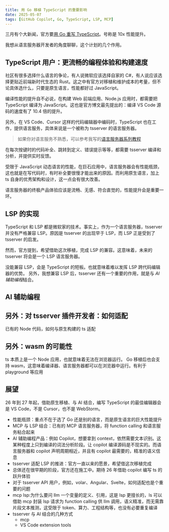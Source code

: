 ```yaml
---
title: 用 Go 移植 TypeScript 的重要影响
date: 2025-05-07
tags: [GitHub Copilot, Go, TypeScript, LSP, MCP]
---
```


三月有个大新闻，官方要[用 Go 重写 TypeScript](https://devblogs.microsoft.com/typescript/typescript-native-port/)。号称是 10x 性能提升。

我想从语言服务器开发者的角度聊聊，这个计划的几个作用。

## TypeScript 用户：更流畅的编程体验和构建速度

社区有很多选择什么语言的争论，有人说微软应该选择自家的 C#，有人说应该选择更贴近前端新时代生态的 Rust。这之中有官方对移植和维护成本的考量，但不论具体选什么，只要是原生语言，性能都好过 JavaScript。

编译性能的提升自不必说，在构建 Web 前端应用、Node.js 应用时，都需要把 TypeScript 编译为 JavaScript。这也是官方博文最先提出的：编译 VS Code 源码的速度有了 10.4 倍的提升。

另外，在 VS Code、Cursor 这样的代码编辑器中编码时，TypeScript 也在工作，提供语言服务，具体来说是一个被称为 tsserver 的语言服务器。

> 如果你对语言服务不熟悉，可以参考我写的[语言服务器系列教程](/blog/2024/08/24/LSP1/)

在每次按键时的代码补全、跳转到定义、错误提示等等，都需要 tsserver 编译和分析，并提供实时反馈。

受限于 JavaScript 动态语言的性能，在巨石应用中，语言服务器会有性能瓶颈，这也就是在写代码时，有时补全要很慢才能出来的原因。而利用原生语言，加上 ts 自身的优秀架构和设计，这一点会有很大改善。

语言服务器的终极产品体验应该是流畅、无感、符合直觉的，性能提升会是重要一环。

## LSP 的实现

TypeScript 和 LSP 都是微软家的技术。事实上，作为一个语言服务器，tsserver 并没有严格兼容 LSP。原因是 tsserver 的出现早于 LSP，而 LSP 正是受到了 tsserver 的启发。

然而，官方提到，希望借助这次移植，完成 LSP 的兼容。这意味着，未来的 tsserver 将会是一个 LSP 语言服务器。

没能兼容 LSP，会是 TypeScript 的短板。也就意味着难以发挥 LSP 跨代码编辑器的优势。
另外，我想兼容 LSP 后，tsserver 还有一个重要的作用，就是与 *AI 辅助编程*结合。

## AI 辅助编程

## 另外：对 tsserver 插件开发者：如何适配

已有的 Node 代码，如何与原生构建的 ts 适配

## 另外：wasm 的可能性

ts 本质上是一个 Node 应用，也就意味着无法在浏览器运行。
Go 移植后也会支持 wasm，这意味着编译器、语言服务器都可以在浏览器中运行。有利于 playground 等应用

## 展望

26 年到 27 年起，借助原生移植、与 AI 结合，编写 TypeScript 的最佳编辑器会是 VS Code，不是 Cursor，也不是 WebStorm。

- 性能瓶颈：重点不在于选了 Go 还是别的语言，而是原生语言的巨大性能提升
- MCP 与 LSP 结合：已有的 MCP 语言服务器，将 function calling 和语言服务粘合起来
- AI 辅助编程产品：例如 Copilot，想要拿到 context，依然需要文本识别。这某种程度上只到编译的词法分析阶段。让 copilot 编译源码是不现实的。而语言服务器和 copilot 声明周期相近，并且有 copilot 最需要的，精准的语义信息
- tsserver 适配 LSP 的推进：官方一直以来的愿景，希望借这次移植完成
- 总体还在很早期的阶段，官方还在施工中。期待 26 年借助 copilot 编写 ts 的跃升体验
- 对于 tsserver API 用户，例如，volar、Angular、Svelte，如何适配也是个重要的问题
- mcp lsp:为什么要问 llm 一个变量的定义、引用，这是 lsp 更擅长的，ls 可以借助 mcp 封装 lsp 请求为 function calling 供 llm 调用，语义精准，而无需靠片段文本推测，这受限于 token、算力、工程结构等，也没有必要重复编译
- tsserver 与 AI 结合的几种方式
  - mcp
  - VS Code extension tools
